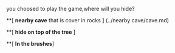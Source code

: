 
you choosed to play the game,where will you hide?

**[ **nearby cave** that is cover in rocks ] (../nearby cave/cave.md)

**[ **hide on top of the tree** ]

**[ **In the brushes**]
